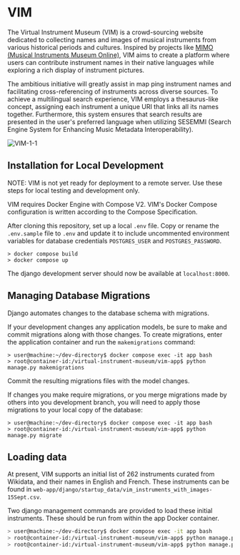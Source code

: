 # VIM
The Virtual Instrument Museum (VIM) is a crowd-sourcing website dedicated to collecting names and images of musical instruments from various historical periods and cultures. Inspired by projects like [MIMO (Musical Instruments Museum Online)](https://mimo-international.com/MIMO/accueil-ermes.aspx), VIM aims to create a platform where users can contribute instrument names in their native languages while exploring a rich display of instrument pictures.

The ambitious initiative will greatly assist in map
ping instrument names and facilitating cross-referencing of instruments across diverse sources. To achieve a multilingual search experience, VIM employs a thesaurus-like concept, assigning each instrument a unique URI that links all its names together. Furthermore, this system ensures that search results are presented in the user's preferred language when utilizing SESEMMI (Search Engine System for Enhancing Music Metadata Interoperability).

![VIM-1-1](https://github.com/DDMAL/VIM/assets/61984039/cf808948-11be-459b-9060-55220dbbade6)

## Installation for Local Development

NOTE: VIM is not yet ready for deployment to a remote server. Use these steps for local testing and development only.

VIM requires Docker Engine with Compose V2. VIM's Docker Compose configuration is written according to the Compose Specification. 

After cloning this repository, set up a local `.env` file. Copy or rename the `.env.sample` file to `.env` and update it to include uncommented environment variables for database credentials `POSTGRES_USER` and `POSTGRES_PASSWORD`. 

```console
> docker compose build
> docker compose up
```

The django development server should now be available at `localhost:8000`.

## Managing Database Migrations

Django automates changes to the database schema with migrations.

If your development changes any application models, be sure to make and commit migrations along with those changes. To create migrations, enter the application container and run the `makemigrations` command:

```console
> user@machine:~/dev-directory$ docker compose exec -it app bash
> root@container-id:/virtual-instrument-museum/vim-app$ python manage.py makemigrations
```

Commit the resulting migrations files with the model changes.

If changes you make require migrations, or you merge migrations made by others into you development branch, you will need to apply those migrations to your local copy of the database:

```console
> user@machine:~/dev-directory$ docker compose exec -it app bash
> root@container-id:/virtual-instrument-museum/vim-app$ python manage.py migrate

```

## Loading data

At present, VIM supports an initial list of 262 instruments curated from Wikidata, and their names in English and French. These instruments can be found in `web-app/django/startup_data/vim_instruments_with_images-15Sept.csv`.

Two django management commands are provided to load these initial instruments. These should be run from within the app Docker container.

```bash
> user@machine:~/dev-directory$ docker compose exec -it app bash
> root@container-id:/virtual-instrument-museum/vim-app$ python manage.py import_languages
> root@container-id:/virtual-instrument-museum/vim-app$ python manage.py import_instruments
```